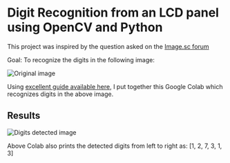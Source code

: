 # Digit Recognition from an LCD panel using OpenCV and Python
This project was inspired by the question asked on the [Image.sc forum](https://forum.image.sc/t/extract-numbers-from-image/55224)  

Goal: To recognize the digits in the following image:  

<img src="https://github.com/ved-sharma/Digit_recognition_OpenCV_Python/blob/ec7dbb68b1c71005e946fd0ee1cbbc8a3fc43579/files/Scale%20Reading-1.jpg" alt="Original image">

Using [excellent guide available here](https://www.pyimagesearch.com/2017/02/13/recognizing-digits-with-opencv-and-python/), I put together this Google Colab which recognizes digits in the above image.

## Results
<img src="https://github.com/ved-sharma/Digit_recognition_OpenCV_Python/blob/ec7dbb68b1c71005e946fd0ee1cbbc8a3fc43579/files/Scale%20Reading_bbox-1.jpg" alt="Digits detected image">

Above Colab also prints the detected digits from left to right as:
[1, 2, 7, 3, 1, 3]

